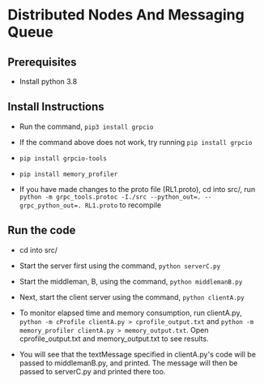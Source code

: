 # Distributed Nodes And Messaging Queue

## Prerequisites
 
* Install python 3.8

## Install Instructions

* Run the command, `pip3 install grpcio`

* If the command above does not work, try running `pip install grpcio`

* `pip install grpcio-tools`

* `pip install memory_profiler`

* If you have made changes to the proto file (RL1.proto), cd into src/, run `python -m grpc_tools.protoc -I./src --python_out=. --grpc_python_out=. RL1.proto` to recompile

## Run the code

* cd into src/

* Start the server first using the command, `python serverC.py`

* Start the middleman, B, using the command, `python middlemanB.py`

* Next, start the client server using the command, `python clientA.py`

* To monitor elapsed time and memory consumption, run clientA.py, `python -m cProfile clientA.py > cprofile_output.txt` and `python -m memory_profiler clientA.py > memory_output.txt`. Open cprofile_output.txt and memory_output.txt to see results.

* You will see that the textMessage specified in clientA.py's code will be passed to middlemanB.py, and printed. The message will then be passed to serverC.py and printed there too.
